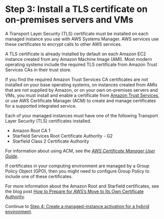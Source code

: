# Step 3: Install a TLS certificate on on\-premises servers and VMs<a name="hybrid-tls-certificate"></a>

A Transport Layer Security \(TLS\) certificate must be installed on each managed instance you use with AWS Systems Manager\. AWS services use these certificates to encrypt calls to other AWS services\.

A TLS certificate is already installed by default on each Amazon EC2 instance created from any Amazon Machine Image \(AMI\)\. Most modern operating systems include the required TLS certificate from Amazon Trust Services CAs in their trust store\.

If you find the required Amazon Trust Services CA certificates are not installed on your base operating systems, on instances created from AMIs that are not supplied by Amazon, or on your own on\-premises servers and VMs, you must install and enable a certificate from [Amazon Trust Services](https://www.amazontrust.com/repository/), or use AWS Certificate Manager \(ACM\) to create and manage certificates for a supported integrated service\.

Each of your managed instances must have one of the following Transport Layer Security \(TLS\) certificates installed\.
+ Amazon Root CA 1
+ Starfield Services Root Certificate Authority \- G2
+ Starfield Class 2 Certificate Authority

For information about using ACM, see the *[AWS Certificate Manager User Guide](https://docs.aws.amazon.com/acm/latest/userguide/)*\.

If certificates in your computing environment are managed by a Group Policy Object \(GPO\), then you might need to configure Group Policy to include one of these certificates\.

For more information about the Amazon Root and Starfield certificates, see the blog post [How to Prepare for AWS’s Move to Its Own Certificate Authority](http://aws.amazon.com/blogs/security/how-to-prepare-for-aws-move-to-its-own-certificate-authority/)\.

Continue to [Step 4: Create a managed\-instance activation for a hybrid environment](sysman-managed-instance-activation.md)\.